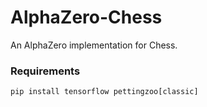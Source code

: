 # AlphaZero-Chess

An AlphaZero implementation for Chess.

### Requirements

```shell
pip install tensorflow pettingzoo[classic]
```

